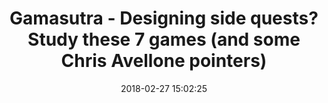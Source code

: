 ---
date: 2018-02-27 15:02:25
link:
  source: pocket
  source_url: https://getpocket.com
  text: Gamasutra - Designing side quests? Study these 7 games (and some Chris Avellone
    pointers)
  url: http://flip.it/1eZc.W
slug: gamasutra-designing-side-quests-study-these-7-games-and-some-chris-avellone-pointers
source: pocket
title: Gamasutra - Designing side quests? Study these 7 games (and some Chris Avellone
  pointers)
syndicated:
- type: twitter
  url: https://twitter.com/roytang/statuses/968503763798495232/  
---